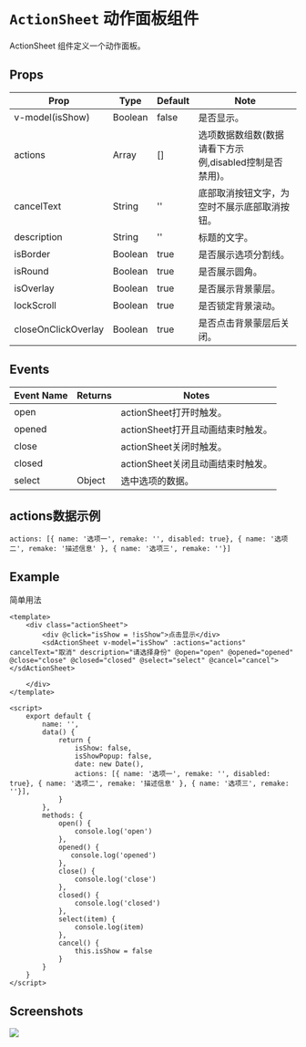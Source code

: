 # `ActionSheet` 动作面板组件
ActionSheet 组件定义一个动作面板。

## Props
| Prop | Type | Default | Note |
|---|---|---|---|
| v-model(isShow) | Boolean | false | 是否显示。
| actions | Array | [] | 选项数据数组数(数据请看下方示例,disabled控制是否禁用)。
| cancelText | String | '' | 底部取消按钮文字，为空时不展示底部取消按钮。
| description | String | '' | 标题的文字。
| isBorder | Boolean | true | 是否展示选项分割线。
| isRound | Boolean | true | 是否展示圆角。
| isOverlay | Boolean | true | 是否展示背景蒙层。
| lockScroll | Boolean | true | 是否锁定背景滚动。
| closeOnClickOverlay | Boolean | true | 是否点击背景蒙层后关闭。

## Events
| Event Name | Returns | Notes |
|---|---|---|
| open |  | actionSheet打开时触发。
| opened |  | actionSheet打开且动画结束时触发。
| close |  | actionSheet关闭时触发。
| closed |  | actionSheet关闭且动画结束时触发。
| select | Object | 选中选项的数据。

## actions数据示例

```
actions: [{ name: '选项一', remake: '', disabled: true}, { name: '选项二', remake: '描述信息' }, { name: '选项三', remake: ''}]
```



## Example
简单用法

```
<template>
    <div class="actionSheet">
        <div @click="isShow = !isShow">点击显示</div>
        <sdActionSheet v-model="isShow" :actions="actions" cancelText="取消" description="请选择身份" @open="open" @opened="opened" @close="close" @closed="closed" @select="select" @cancel="cancel"></sdActionSheet>

    </div>
</template>

<script>
    export default {
        name: '',
        data() {
            return {
                isShow: false,
                isShowPopup: false,
                date: new Date(),
                actions: [{ name: '选项一', remake: '', disabled: true}, { name: '选项二', remake: '描述信息' }, { name: '选项三', remake: ''}],
            }
        },
        methods: {
            open() {
                console.log('open')
            },
            opened() {
               console.log('opened')
            },
            close() {
                console.log('close')
            },
            closed() {
                console.log('closed')
            },
            select(item) {
                console.log(item)
            },
            cancel() {
                this.isShow = false
            }
        }
    }
</script>
```


## Screenshots
![](https://rightinhome.oss-cn-hangzhou.aliyuncs.com/jlbk_xcx/2020/08/07/1596793012887.gif)
